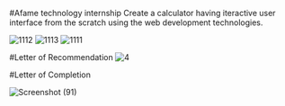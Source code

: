 #Afame technology internship
Create a calculator having iteractive user interface from the scratch using the web development
technologies.


![1112](https://github.com/arpitp1234/3_Intership_Afame_technologies/assets/92322250/2f9f22ca-9859-47ac-b0df-466f0820ec55)
![1113](https://github.com/arpitp1234/3_Intership_Afame_technologies/assets/92322250/8eb2e7b6-dcee-4507-b826-18c9adf75a52)
![1111](https://github.com/arpitp1234/3_Intership_Afame_technologies/assets/92322250/3a4ffd66-13e9-4b49-b70e-574e13fe61ab)

#Letter of Recommendation
![4](https://github.com/arpitp1234/Afame_technologies_internship/assets/92322250/338965f3-deea-4d1a-9f3e-f43abeb0f5be)

#Letter of Completion

![Screenshot (91)](https://github.com/arpitp1234/Afame_technologies_internship/assets/92322250/b0fb55c5-b357-4a7a-935c-6fd08d943ad2)


